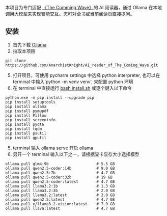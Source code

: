 本项目为专门适配 [《The Comming Wave》](https://github.com/AnarchistKnight/AI_reader_of_The_Coming_Wave/blob/4c820c8ea4aaa2682cedf4a3df50099248332ba1/THE%20COMING%20WAVE.pdf})的 AI 阅读器，通过 Ollama 在本地调用大模型来实现智能交互。您可对全书或当前阅读页直接提问。

## 安装
1. 首先下载 [Ollama](https://ollama.com/download)
2. 拉取本项目
```
git clone https://github.com/AnarchistKnight/AI_reader_of_The_Coming_Wave.git
```
5. 打开项目，可使用 pycharm settings 中选择 python interpreter, 也可以在 terminal 中输入'python -m venv venv', 来配置 python 环境
6. 在 terminal 中直接运行 [bash install.sh](https://github.com/AnarchistKnight/AI_reader_of_The_Coming_Wave/blob/56b829348c31c1920c2bc5955c9a2a931e6015b9/install.sh) 或逐个键入以下命令
```
python.exe -m pip install --upgrade pip
pip install setuptools
pip install ollama
pip install pymupdf
pip install Pillow
pip install screeninfo
pip install pyqt6
pip install tqdm
pip install psutil
pip install gputil
```
5. terminal 输入 ollama serve 开启 ollama
6. 另开一个 terminal 输入以下之一，请根据显卡显存大小选择模型
```
ollama pull glm4:9b                     # 5.5 GB 
ollama pull qwen2.5-coder:14b           # 9.0 GB
ollama pull qwen2.5:7b                  # 4.7 GB
ollama pull qwen2.5-coder:32b           # 19 GB
ollama pull qwen2.5-coder:latest        # 4.7 GB
ollama pull llama3.2:1b                 # 1.3 GB
ollama pull llama3.2:3b                 # 2.0 GB
ollama pull llama3.2:latest             # 2.0 GB
ollama pull qwen2.5:latest              # 4.7 GB
ollama pull x/llama3.2-vision:latest    # 7.9 GB
ollama pull llava:latest                # 4.7 GB
```
